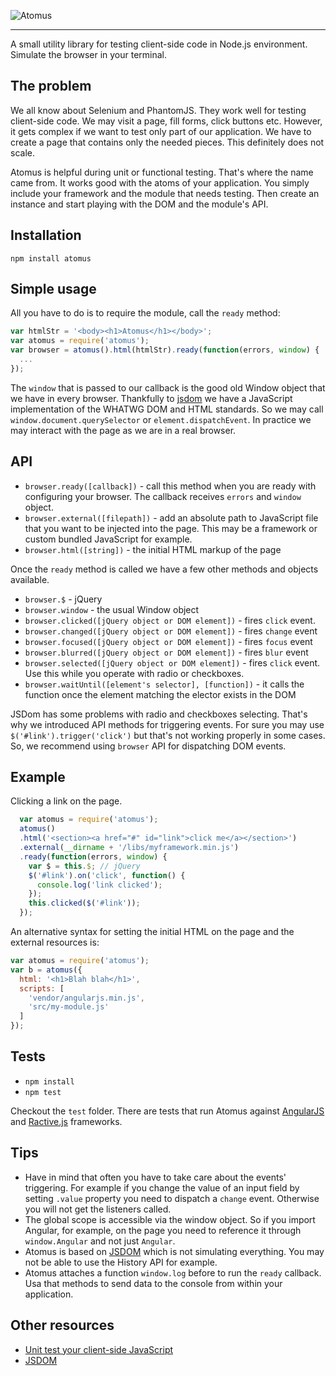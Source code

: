 
![Atomus](http://work.krasimirtsonev.com/atomus/atomus.jpg)

---

A small utility library for testing client-side code in Node.js environment. Simulate the browser in your terminal.

## The problem

We all know about Selenium and PhantomJS. They work well for testing client-side code. We may visit a page, fill forms, click buttons etc. However, it gets complex if we want to test only part of our application. We have to create a page that contains only the needed pieces. This definitely does not scale.

Atomus is helpful during unit or functional testing. That's where the name came from. It works good with the atoms of your application. You simply include your framework and the module that needs testing. Then create an instance and start playing with the DOM and the module's API.

## Installation

`npm install atomus`

## Simple usage

All you have to do is to require the module, call the `ready` method:

```js
var htmlStr = '<body><h1>Atomus</h1></body>';
var atomus = require('atomus');
var browser = atomus().html(htmlStr).ready(function(errors, window) {
  ...
});
```
The `window` that is passed to our callback is the good old Window object that we have in every browser. Thankfully to [jsdom](https://www.npmjs.org/package/jsdom) we have a JavaScript implementation of the WHATWG DOM and HTML standards. So we may call `window.document.querySelector` or `element.dispatchEvent`. In practice we may interact with the page as we are in a real browser.

## API

* `browser.ready([callback])` - call this method when you are ready with configuring your browser. The callback receives `errors` and `window` object.
* `browser.external([filepath])` - add an absolute path to JavaScript file that you want to be injected into the page. This may be a framework or custom bundled JavaScript for example.
* `browser.html([string])` - the initial HTML markup of the page

Once the `ready` method is called we have a few other methods and objects available. 

* `browser.$` - jQuery
* `browser.window` - the usual Window object
* `browser.clicked([jQuery object or DOM element])` - fires `click` event.
* `browser.changed([jQuery object or DOM element])` - fires `change` event
* `browser.focused([jQuery object or DOM element])` - fires `focus` event
* `browser.blurred([jQuery object or DOM element])` - fires `blur` event
* `browser.selected([jQuery object or DOM element])` - fires `click` event. Use this while you operate with radio or checkboxes. 
* `browser.waitUntil([element's selector], [function])` - it calls the function once the element matching the elector exists in the DOM

JSDom has some problems with radio and checkboxes selecting. That's why we introduced API methods for triggering events. For sure you may use `$('#link').trigger('click')` but that's not working properly in some cases. So, we recommend using `browser` API for dispatching DOM events.

## Example

Clicking a link on the page.

```js
  var atomus = require('atomus');
  atomus()
  .html('<section><a href="#" id="link">click me</a></section>')
  .external(__dirname + '/libs/myframework.min.js')
  .ready(function(errors, window) {
    var $ = this.$; // jQuery
    $('#link').on('click', function() {
      console.log('link clicked');
    });
    this.clicked($('#link'));
  });
```

An alternative syntax for setting the initial HTML on the page and the external resources is:

```js
var atomus = require('atomus');
var b = atomus({
  html: '<h1>Blah blah</h1>',
  scripts: [
    'vendor/angularjs.min.js',
    'src/my-module.js'
  ]
});
```

## Tests

* `npm install`
* `npm test`

Checkout the `test` folder. There are tests that run Atomus against [AngularJS](https://angularjs.org/) and [Ractive.js](http://www.ractivejs.org/) frameworks.

## Tips

* Have in mind that often you have to take care about the events' triggering. For example if you change the value of an input field by setting `.value` property you need to dispatch a `change` event. Otherwise you will not get the listeners called.
* The global scope is accessible via the window object. So if you import Angular, for example, on the page you need to reference it through `window.Angular` and not just `Angular`.
* Atomus is based on [JSDOM](https://www.npmjs.org/package/jsdom) which is not simulating everything. You may not be able to use the History API for example.
* Atomus attaches a function `window.log` before to run the `ready` callback. Usa that methods to send data to the console from within your application.

## Other resources

* [Unit test your client-side JavaScript](http://krasimirtsonev.com/blog/article/unit-test-your-client-side-javascript-jsdom-nodejs)
* [JSDOM](https://www.npmjs.org/package/jsdom) 
